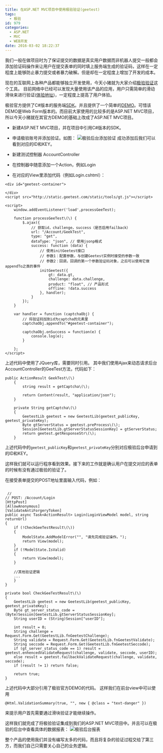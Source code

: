 ```yaml
---
title: 在ASP.NET MVC项目中使用极验验证(geetest)
tags:
  - 极验
id: 979
categories:
  - ASP.NET
  - MVC
  - WEB开发
date: 2016-03-02 18:22:37
---
```


我们一般在做项目时为了保证提交的数据是真实用户数据而非机器人提交一般都会添加验证码操作来让用户在提交表单的同时填上服务端生成的验证码，这样在一定程度上能够防止暴力提交或者暴力破解。但是却在一定程度上增加了开发的成本。

现在的互联网上各种产品都能够独立开发使用，今天小猪就为大家介绍[极验验证](http://www.geetest.com/)这个工具。
目前网络中已经可以发现大量使用该产品的应用，用户只需简单的滑动滑块来进行验证([体验地址](http://www.geetest.com/exp_normal))，一定程度上提高了用户体验。

极验官方提供了C#版本的服务端[SDK](http://www.geetest.com/install/sections/idx-server-sdk.html#csharp)。并且提供了一个简单的[DEMO](https://github.com/GeeTeam/gt-csharp-sdk)。可惜该DEMO是Web Form版本的。而目前大家使用的比较多的是ASP.NET MVC项目，所以今天小猪就在其官方DEMO的基础上改成了ASP.NET MVC项目。

*   新建ASP.NET MVC项目，并在项目中引用C#版本的SDK。
*   申请极验账号并添加验证。如图：
![极验后台添加验证](http://ww1.sinaimg.cn/large/88e12591gw1f1io9e7f96j20qz0ivwj0.jpg)
成功添加后我们可以看到对应的ID和KEY。</p>
*   新建测试控制器 AccountController

*   在控制器中随意添加一个Action，例如Login
*   在对应的View里添加代码（例如Login.cshtml）：
```
<div id="geetest-container">

</div>
<script src="http://static.geetest.com/static/tools/gt.js"></script>

<script>
    window.addEventListener('load',processGeeTest);

    function processGeeTest\(\) {
        $.ajax({
            // 获取id，challenge，success（是否启用failback）
            url: "/Account/GeekTest",
            type: "get",
            dataType: "json", // 使用jsonp格式
            success: function (data) {
                // 使用initGeetest接口
                // 参数1：配置参数，与创建Geetest实例时接受的参数一致
                // 参数2：回调，回调的第一个参数验证码对象，之后可以使用它做appendTo之类的事件
                initGeetest({
                    gt: data.gt,
                    challenge: data.challenge,
                    product: "float", // 产品形式
                    offline: !data.success
                }, handler);
            }
        });
    }

    var handler = function (captchaObj) {
        // 将验证码加到id为captcha的元素里
        captchaObj.appendTo("#geetest-container");

        captchaObj.onSuccess = function(e) {
            console.log(e);
        }

    };
</script>
```

上述代码中使用了JQuery库，需要同时引用。
其中我们使用Ajax来动态请求后台AccountController的GeeTest方法，代码如下：

```  
public ActionResult GeekTest\(\)
    {
        string result = getCaptcha\(\);

        return Content(result, "application/json");
    }

    private String getCaptcha\(\)
    {
        GeetestLib geetest = new GeetestLib(geetest_publicKey, geetest_privateKey);
        Byte gtServerStatus = geetest.preProcess\(\);
        Session[GeetestLib.gtServerStatusSessionKey] = gtServerStatus;
        return geetest.getResponseStr\(\);
    }

 ```

上述代码中的`geetest_publicKey`和`geetest_privateKey`分别对应极验后台申请到的ID和KEY。

这样我们就可以运行程序看到效果。接下来的工作就是确认用户在提交对应的表单的时候有没有通过极验的验证了。

在接受表单提交的POST地址里面输入代码，例如：

```  

 //
// POST: /Account/Login
[HttpPost]
[AllowAnonymous]
[ValidateAntiForgeryToken]
public async Task<ActionResult> Login(LoginViewModel model, string returnUrl)
{
    if (!CheckGeeTestResult\(\))
    {
        ModelState.AddModelError("", "请先完成验证操作。");
        return View(model);
    }
    if (!ModelState.IsValid)
    {
        return View(model);
    }

    //其他验证逻辑
    ...
    }
}

private bool CheckGeeTestResult\(\)
{
    GeetestLib geetest = new GeetestLib(geetest_publicKey, geetest_privateKey);
    Byte gt_server_status_code = (Byte)Session[GeetestLib.gtServerStatusSessionKey];
    String userID = (String)Session["userID"];

    int result = 0;
    String challenge = Request.Form.Get(GeetestLib.fnGeetestChallenge);
    String validate = Request.Form.Get(GeetestLib.fnGeetestValidate);
    String seccode = Request.Form.Get(GeetestLib.fnGeetestSeccode);
    if (gt_server_status_code == 1) result = geetest.enhencedValidateRequest(challenge, validate, seccode, userID);
    else result = geetest.failbackValidateRequest(challenge, validate, seccode);
    if (result != 1) return false;

    return true;
}
```

上述代码中大部分引用了极验官方DEMO的代码。
这样我们在前台view中可以使用

```  
@Html.ValidationSummary(true, "", new { @class = "text-danger" })
```

来提示用户首先需要通过滑块验证才能继续操作。

这样我们就完成了将极验验证集成到我们的ASP.NET MVC项目中。并且可以在极验的后台中查看具体的数据报表：
![极验后台报表](http://ww1.sinaimg.cn/large/88e12591gw1f1ioqpc0pnj2154090t9v.jpg)

整个产品的使用我们并没有编写太多的代码，而且将复杂的验证过程交给了第三方，而我们自己只需要关心自己的业务逻辑。